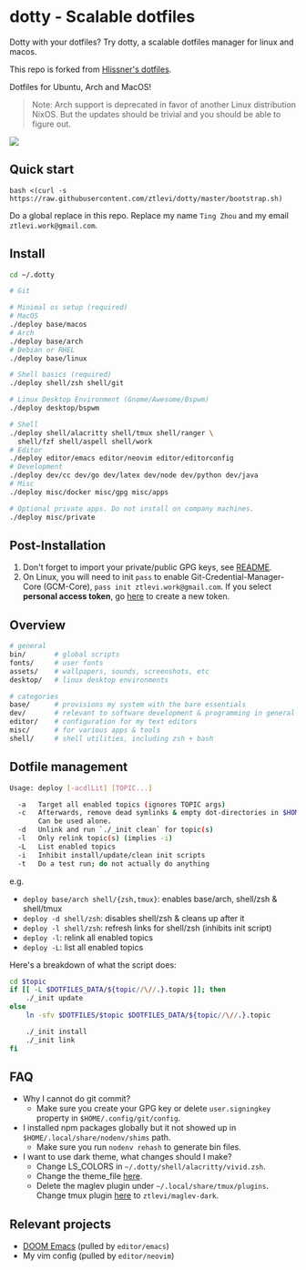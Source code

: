 # dotty - Scalable dotfiles

Dotty with your dotfiles? Try dotty, a scalable dotfiles manager for linux and macos.

This repo is forked from [Hlissner's dotfiles](https://github.com/hlissner/dotfiles).

Dotfiles for Ubuntu, Arch and MacOS!

> Note: Arch support is deprecated in favor of another Linux distribution NixOS. But the updates
> should be trivial and you should be able to figure out.

![](./screenshots/terminal.jpg)

## Quick start

`bash <(curl -s https://raw.githubusercontent.com/ztlevi/dotty/master/bootstrap.sh)`

Do a global replace in this repo. Replace my name `Ting Zhou` and my email `ztlevi.work@gmail.com`.

## Install

```sh
cd ~/.dotty

# Git

# Minimal os setup (required)
# MacOS
./deploy base/macos
# Arch
./deploy base/arch
# Debian or RHEL
./deploy base/linux

# Shell basics (required)
./deploy shell/zsh shell/git

# Linux Desktop Environment (Gnome/Awesome/Bspwm)
./deploy desktop/bspwm

# Shell
./deploy shell/alacritty shell/tmux shell/ranger \
  shell/fzf shell/aspell shell/work
# Editor
./deploy editor/emacs editor/neovim editor/editorconfig
# Development
./deploy dev/cc dev/go dev/latex dev/node dev/python dev/java
# Misc
./deploy misc/docker misc/gpg misc/apps

# Optional private apps. Do not install on company machines.
./deploy misc/private
```

## Post-Installation

1. Don't forget to import your private/public GPG keys, see [README](./misc/gpg/README.md).
2. On Linux, you will need to init `pass` to enable Git-Credential-Manager-Core (GCM-Core),
   `pass init ztlevi.work@gmail.com`. If you select **personal access token**, go
   [here](https://github.com/settings/tokens) to create a new token.

## Overview

```sh
# general
bin/       # global scripts
fonts/     # user fonts
assets/    # wallpapers, sounds, screenshots, etc
desktop/   # linux desktop environments

# categories
base/      # provisions my system with the bare essentials
dev/       # relevant to software development & programming in general
editor/    # configuration for my text editors
misc/      # for various apps & tools
shell/     # shell utilities, including zsh + bash
```

## Dotfile management

```sh
Usage: deploy [-acdlLit] [TOPIC...]

  -a   Target all enabled topics (ignores TOPIC args)
  -c   Afterwards, remove dead symlinks & empty dot-directories in $HOME.
       Can be used alone.
  -d   Unlink and run `./_init clean` for topic(s)
  -l   Only relink topic(s) (implies -i)
  -L   List enabled topics
  -i   Inhibit install/update/clean init scripts
  -t   Do a test run; do not actually do anything
```

e.g.

- `deploy base/arch shell/{zsh,tmux}`: enables base/arch, shell/zsh & shell/tmux
- `deploy -d shell/zsh`: disables shell/zsh & cleans up after it
- `deploy -l shell/zsh`: refresh links for shell/zsh (inhibits init script)
- `deploy -l`: relink all enabled topics
- `deploy -L`: list all enabled topics

Here's a breakdown of what the script does:

```sh
cd $topic
if [[ -L $DOTFILES_DATA/${topic//\//.}.topic ]]; then
    ./_init update
else
    ln -sfv $DOTFILES/$topic $DOTFILES_DATA/${topic//\//.}.topic

    ./_init install
    ./_init link
fi
```

## FAQ

- Why I cannot do git commit?
  - Make sure you create your GPG key or delete `user.signingkey` property in
    `$HOME/.config/git/config`.
- I installed npm packages globally but it not showed up in `$HOME/.local/share/nodenv/shims` path.
  - Make sure you run `nodenv rehash` to generate bin files.
- I want to use dark theme, what changes should I make?
  - Change LS_COLORS in `~/.dotty/shell/alacritty/vivid.zsh`.
  - Change the theme_file [here](https://github.com/ztlevi/dotty/blob/master/shell/alacritty/_init#L53).
  - Delete the maglev plugin under `~/.local/share/tmux/plugins`. Change tmux plugin [here](https://github.com/ztlevi/dotty/blob/master/shell/tmux/tmux.conf#L44) to `ztlevi/maglev-dark`.

## Relevant projects

- [DOOM Emacs](https://github.com/ztlevi/doom-config) (pulled by `editor/emacs`)
- My vim config (pulled by `editor/neovim`)

